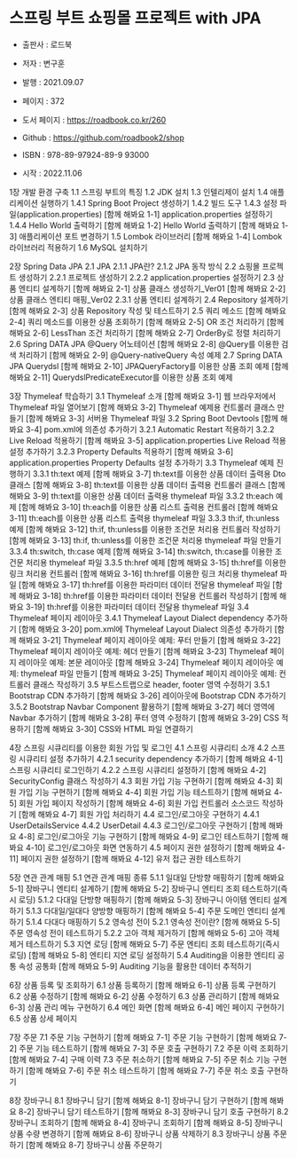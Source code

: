 # 스프링 부트 쇼핑몰 프로젝트 with JPA

* 출판사 : 로드북
* 저자 : 변구훈
* 발행 : 2021.09.07
* 페이지 : 372
* 도서 페이지 : https://roadbook.co.kr/260
* Github : https://github.com/roadbook2/shop
* ISBN : 978-89-97924-89-9 93000

* 시작 : 2022.11.06

1장 개발 환경 구축
1.1 스프링 부트의 특징
1.2 JDK 설치
1.3 인텔리제이 설치
1.4 애플리케이션 실행하기
1.4.1 Spring Boot Project 생성하기
1.4.2 빌드 도구
1.4.3 설정 파일(application.properties)
[함께 해봐요 1-1] application.properties 설정하기
1.4.4 Hello World 출력하기
[함께 해봐요 1-2] Hello World 출력하기
[함께 해봐요 1-3] 애플리케이션 포트 변경하기
1.5 Lombok 라이브러리
[함께 해봐요 1-4] Lombok 라이브러리 적용하기
1.6 MySQL 설치하기

2장 Spring Data JPA
2.1 JPA
2.1.1 JPA란?
2.1.2 JPA 동작 방식
2.2 쇼핑몰 프로젝트 생성하기
2.2.1 프로젝트 생성하기
2.2.2 application.properties 설정하기
2.3 상품 엔티티 설계하기
[함께 해봐요 2-1] 상품 클래스 생성하기_Ver01
[함께 해봐요 2-2] 상품 클래스 엔티티 매핑_Ver02
2.3.1 상품 엔티티 설계하기
2.4 Repository 설계하기
[함께 해봐요 2-3] 상품 Repository 작성 및 테스트하기
2.5 쿼리 메소드
[함께 해봐요 2-4] 쿼리 메소드를 이용한 상품 조회하기
[함께 해봐요 2-5] OR 조건 처리하기
[함께 해봐요 2-6] LessThan 조건 처리하기
[함께 해봐요 2-7] OrderBy로 정렬 처리하기
2.6 Spring DATA JPA @Query 어노테이션
[함께 해봐요 2-8] @Query를 이용한 검색 처리하기
[함께 해봐요 2-9] @Query-nativeQuery 속성 예제
2.7 Spring DATA JPA Querydsl
[함께 해봐요 2-10] JPAQueryFactory를 이용한 상품 조회 예제
[함께 해봐요 2-11] QuerydslPredicateExecutor를 이용한 상품 조회 예제

3장 Thymeleaf 학습하기
3.1 Thymeleaf 소개
[함께 해봐요 3-1] 웹 브라우저에서 Thymeleaf 파일 열어보기
[함께 해봐요 3-2] Thymeleaf 예제용 컨트롤러 클래스 만들기
[함께 해봐요 3-3] 서버용 Thymeleaf 파일
3.2 Spring Boot Devtools
[함께 해봐요 3-4] pom.xml에 의존성 추가하기
3.2.1 Automatic Restart 적용하기
3.2.2 Live Reload 적용하기
[함께 해봐요 3-5] application.properties Live Reload 적용 설정 추가하기
3.2.3 Property Defaults 적용하기
[함께 해봐요 3-6] application.properties Property Defaults 설정 추가하기
3.3 Thymeleaf 예제 진행하기
3.3.1 th:text 예제
[함께 해봐요 3-7] th:text를 이용한 상품 데이터 출력용 Dto 클래스
[함께 해봐요 3-8] th:text를 이용한 상품 데이터 출력용 컨트롤러 클래스
[함께 해봐요 3-9] th:text를 이용한 상품 데이터 출력용 thymeleaf 파일
3.3.2 th:each 예제
[함께 해봐요 3-10] th:each를 이용한 상품 리스트 출력용 컨트롤러
[함께 해봐요 3-11] th:each를 이용한 상품 리스트 출력용 thymeleaf 파일
3.3.3 th:if, th:unless 예제
[함께 해봐요 3-12] th:if, th:unless를 이용한 조건문 처리용 컨트롤러 작성하기
[함께 해봐요 3-13] th:if, th:unless를 이용한 조건문 처리용 thymeleaf 파일 만들기
3.3.4 th:switch, th:case 예제
[함께 해봐요 3-14] th:switch, th:case를 이용한 조건문 처리용 thymeleaf 파일
3.3.5 th:href 예제
[함께 해봐요 3-15] th:href를 이용한 링크 처리용 컨트롤러
[함께 해봐요 3-16] th:href를 이용한 링크 처리용 thymeleaf 파일
[함께 해봐요 3-17] th:href를 이용한 파라미터 데이터 전달용 thymeleaf 파일
[함께 해봐요 3-18] th:href를 이용한 파라미터 데이터 전달용 컨트롤러 작성하기
[함께 해봐요 3-19] th:href를 이용한 파라미터 데이터 전달용 thymeleaf 파일
3.4 Thymeleaf 페이지 레이아웃
3.4.1 Thymeleaf Layout Dialect dependency 추가하기
[함께 해봐요 3-20] pom.xml에 Thymeleaf Layout Dialect 의존성 추가하기
[함께 해봐요 3-21] Thymeleaf 페이지 레이아웃 예제: 푸터 만들기
[함께 해봐요 3-22] Thymeleaf 페이지 레이아웃 예제: 헤더 만들기
[함께 해봐요 3-23] Thymeleaf 페이지 레이아웃 예제: 본문 레이아웃
[함께 해봐요 3-24] Thymeleaf 페이지 레이아웃 예제: thymeleaf 파일 만들기
[함께 해봐요 3-25] Thymeleaf 페이지 레이아웃 예제: 컨트롤러 클래스 작성하기
3.5 부트스트랩으로 header, footer 영역 수정하기
3.5.1 Bootstrap CDN 추가하기
[함께 해봐요 3-26] 레이아웃에 Bootstrap CDN 추가하기
3.5.2 Bootstrap Navbar Component 활용하기
[함께 해봐요 3-27] 헤더 영역에 Navbar 추가하기
[함께 해봐요 3-28] 푸터 영역 수정하기
[함께 해봐요 3-29] CSS 적용하기
[함께 해봐요 3-30] CSS와 HTML 파일 연결하기

4장 스프링 시큐리티를 이용한 회원 가입 및 로그인
4.1 스프링 시큐리티 소개
4.2 스프링 시큐리티 설정 추가하기
4.2.1 security dependency 추가하기
[함께 해봐요 4-1] 스프링 시큐리티 로그인하기
4.2.2 스프링 시큐리티 설정하기
[함께 해봐요 4-2] SecurityConfig 클래스 작성하기
4.3 회원 가입 기능 구현하기
[함께 해봐요 4-3] 회원 가입 기능 구현하기
[함께 해봐요 4-4] 회원 가입 기능 테스트하기
[함께 해봐요 4-5] 회원 가입 페이지 작성하기
[함께 해봐요 4-6] 회원 가입 컨트롤러 소스코드 작성하기
[함께 해봐요 4-7] 회원 가입 처리하기
4.4 로그인/로그아웃 구현하기
4.4.1 UserDetailsService
4.4.2 UserDetail
4.4.3 로그인/로그아웃 구현하기
[함께 해봐요 4-8] 로그인/로그아웃 기능 구현하기
[함께 해봐요 4-9] 로그인 테스트하기
[함께 해봐요 4-10] 로그인/로그아웃 화면 연동하기
4.5 페이지 권한 설정하기
[함께 해봐요 4-11] 페이지 권한 설정하기
[함께 해봐요 4-12] 유저 접근 권한 테스트하기

5장 연관 관계 매핑
5.1 연관 관계 매핑 종류
5.1.1 일대일 단방향 매핑하기
[함께 해봐요 5-1] 장바구니 엔티티 설계하기
[함께 해봐요 5-2] 장바구니 엔티티 조회 테스트하기(즉시 로딩)
5.1.2 다대일 단방향 매핑하기
[함께 해봐요 5-3] 장바구니 아이템 엔티티 설계하기
5.1.3 다대일/일대다 양방향 매핑하기
[함께 해봐요 5-4] 주문 도메인 엔티티 설계하기
5.1.4 다대다 매핑하기
5.2 영속성 전이
5.2.1 영속성 전이란?
[함께 해봐요 5-5] 주문 영속성 전이 테스트하기
5.2.2 고아 객체 제거하기
[함께 해봐요 5-6] 고아 객체 제거 테스트하기
5.3 지연 로딩
[함께 해봐요 5-7] 주문 엔티티 조회 테스트하기(즉시 로딩)
[함께 해봐요 5-8] 엔티티 지연 로딩 설정하기
5.4 Auditing을 이용한 엔티티 공통 속성 공통화
[함께 해봐요 5-9] Auditing 기능을 활용한 데이터 추적하기

6장 상품 등록 및 조회하기
6.1 상품 등록하기
[함께 해봐요 6-1] 상품 등록 구현하기
6.2 상품 수정하기
[함께 해봐요 6-2] 상품 수정하기
6.3 상품 관리하기
[함께 해봐요 6-3] 상품 관리 메뉴 구현하기
6.4 메인 화면
[함께 해봐요 6-4] 메인 페이지 구현하기
6.5 상품 상세 페이지

7장 주문
7.1 주문 기능 구현하기
[함께 해봐요 7-1] 주문 기능 구현하기
[함께 해봐요 7-2] 주문 기능 테스트하기
[함께 해봐요 7-3] 주문 호출 구현하기
7.2 주문 이력 조회하기
[함께 해봐요 7-4] 구매 이력
7.3 주문 취소하기
[함께 해봐요 7-5] 주문 취소 기능 구현하기
[함께 해봐요 7-6] 주문 취소 테스트하기
[함께 해봐요 7-7] 주문 취소 호출 구현하기

8장 장바구니
8.1 장바구니 담기
[함께 해봐요 8-1] 장바구니 담기 구현하기
[함께 해봐요 8-2] 장바구니 담기 테스트하기
[함께 해봐요 8-3] 장바구니 담기 호출 구현하기
8.2 장바구니 조회하기
[함께 해봐요 8-4] 장바구니 조회하기
[함께 해봐요 8-5] 장바구니 상품 수량 변경하기
[함께 해봐요 8-6] 장바구니 상품 삭제하기
8.3 장바구니 상품 주문하기
[함께 해봐요 8-7] 장바구니 상품 주문하기